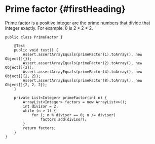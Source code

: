 # Prime factor {#firstHeading}

[Prime factor](https://en.wikipedia.org/wiki/Prime_factor) is a positive [integer](https://en.wikipedia.org/wiki/Integer) are the [prime numbers](https://en.wikipedia.org/wiki/Prime_number) that divide that integer exactly. For example, 8 is 2 \* 2 \* 2.

```
public class PrimeFactor {

    @Test
    public void test() {
        Assert.assertArrayEquals(primeFactor(1).toArray(), new Object[]{});
        Assert.assertArrayEquals(primeFactor(2).toArray(), new Object[]{2});
        Assert.assertArrayEquals(primeFactor(4).toArray(), new Object[]{2, 2});
        Assert.assertArrayEquals(primeFactor(8).toArray(), new Object[]{2, 2, 2});
    }

    private List<Integer> primeFactor(int n) {
        ArrayList<Integer> factors = new ArrayList<>();
        int divisor = 2;
        while (n > 1) {
            for (; n % divisor == 0; n /= divisor)
                factors.add(divisor);
        }
        return factors;
    }
}
```



